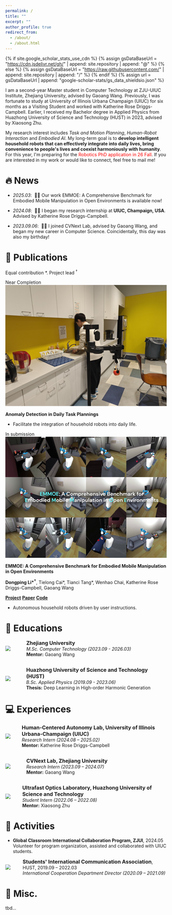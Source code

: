 ```yaml
---
permalink: /
title: ""
excerpt: ""
author_profile: true
redirect_from: 
  - /about/
  - /about.html
---
```


{% if site.google_scholar_stats_use_cdn %}
{% assign gsDataBaseUrl = "https://cdn.jsdelivr.net/gh/" | append: site.repository | append: "@" %}
{% else %}
{% assign gsDataBaseUrl = "https://raw.githubusercontent.com/" | append: site.repository | append: "/" %}
{% endif %}
{% assign url = gsDataBaseUrl | append: "google-scholar-stats/gs_data_shieldsio.json" %}

<span class='anchor' id='about-me'></span>

I am a second-year Master student in Computer Technology at ZJU-UIUC Institute, Zhejiang University, advised by <a href="https://scholar.google.com/citations?user=GhsXNiwAAAAJ&hl=en&oi=ao" target="_blank" style="text-decoration: none">Gaoang Wang</a>. Previously, I was fortunate to study at University of Illinois Urbana Champaign (UIUC) for six months as a Visiting Student and worked with <a href="https://krdc.web.illinois.edu/" target="_blank" style="text-decoration: none">Katherine Rose Driggs-Campbell</a>. Earlier, I received my Bachelor degree in Applied Physics from Huazhong University of Science and Technology (HUST) in 2023, advised by <a href="https://scholar.google.com/citations?user=nxxAXrEAAAAJ&hl=en&oi=ao" target="_blank" style="text-decoration: none">Xiaosong Zhu</a>.

My research interest includes *Task and Motion Planning*, *Human-Robot Interaction* and *Embodied AI*. My long-term goal is to **develop intelligent household robots that can effectively integrate into daily lives, bring convenience to people's lives and coexist harmoniously with humanity**. For this year, I'm preparing for the <span style="color: red;">Robotics PhD application in 26 Fall</span>. If you are interested in my work or would like to connect, feel free to mail me!

# 🔥 News
- *2025.03*: &nbsp;🎉🎉 Our work <a href="http://your-link-here" target="_blank" style="text-decoration: none;">EMMOE: A Comprehensive Benchmark for Embodied Mobile Manipulation in Open Environments</a> is available now!

- *2024.08*: &nbsp;🎉🎉 I began my research internship at <b>UIUC, Champaign, USA</b>. Advised by <a href="https://krdc.web.illinois.edu/" target="_blank" style="text-decoration: none">Katherine Rose Driggs-Campbell</a>.
- *2023.09.06*: &nbsp;🎉🎉 I joined <a href="https://cvnext.github.io/" target="_blank" style="text-decoration: none">CVNext Lab</a>, advised by <a href="https://scholar.google.com/citations?user=GhsXNiwAAAAJ&hl=en&oi=ao" target="_blank" style="text-decoration: none">Gaoang Wang</a>, and began my new career in Computer Science. Coincidentally, this day was also my birthday!

# 📝 Publications 
Equal contribution \*. Project lead <sup>&dagger;</sup>
<div class='paper-box'><div class='paper-box-image'><div><div class="badge">Near Completion</div><img src="images/conflict_demo.jpg" alt="sym"></div></div>
<div class='paper-box-text' markdown="1">

**Anomaly Detection in Daily Task Plannings**

<!-- **Dongping Li\***, Shaoting Peng\*, Shuijing Liu, Katherine Rose Driggs-Campbell -->

<!-- [**Project**](https://scholar.google.com/citations?view_op=view_citation&hl=zh-CN&user=DhtAFkwAAAAJ&citation_for_view=DhtAFkwAAAAJ:ALROH1vI_8AC)
[**Paper**](https://scholar.google.com/citations?view_op=view_citation&hl=zh-CN&user=DhtAFkwAAAAJ&citation_for_view=DhtAFkwAAAAJ:ALROH1vI_8AC)
[**Code**](https://scholar.google.com/citations?view_op=view_citation&hl=zh-CN&user=DhtAFkwAAAAJ&citation_for_view=DhtAFkwAAAAJ:ALROH1vI_8AC) -->
- Facilitate the integration of household robots into daily life. 
</div>
</div>

<div class='paper-box'><div class='paper-box-image'><div><div class="badge">In submission</div><img src='images/emmoe_page.png' alt="sym"></div></div>
<div class='paper-box-text' markdown="1">

**EMMOE: A Comprehensive Benchmark for Embodied Mobile Manipulation in Open Environments**

**Dongping Li\*<sup>&dagger;</sup>**, Tielong Cai\*, Tianci Tang\*, Wenhao Chai, Katherine Rose Driggs-Campbell, Gaoang Wang

[**Project**](https://silence143.github.io/emmoe.github.io/)
[**Paper**](https://arxiv.org/abs/2503.08604)
[**Code**](https://github.com/silence143/EMMOE)
- Autonomous household robots driven by user instructions. 
</div>
</div>


# 📖 Educations

<div style="display: flex; align-items: center; margin-bottom: 30px;">
  <img src="images/zju.png" width="10%" style="margin-right: 15px;">
  <div>
    <b style="font-size: 16px;">Zhejiang University</b><br>
    <em>M.Sc. Computer Technology (2023.09 - 2026.03)</em><br>
    <b>Mentor:</b> <a href="https://scholar.google.com/citations?user=GhsXNiwAAAAJ&hl=en&oi=ao" target="_blank" style="text-decoration: none">Gaoang Wang</a>
  </div>
</div>

<div style="display: flex; align-items: center; margin-bottom: 30px;">
  <img src="images/hust.png" width="10%" style="margin-right: 15px;">
  <div>
    <b style="font-size: 16px;">Huazhong University of Science and Technology (HUST)</b><br>
    <em>B.Sc. Applied Physics (2019.09 - 2023.06)</em><br>
    <b>Thesis:</b> Deep Learning in High-order Harmonic Generation
  </div>
</div>


# 💻 Experiences
<div style="display: flex; align-items: center; margin-bottom: 30px;">
  <img src="images/hcal.png" width="10%" style="margin-right: 15px;">
  <div>
    <b style="font-size: 16px;"> <a href="https://thehcalab.web.illinois.edu/" target="_blank" style="text-decoration: none">Human-Centered Autonomy Lab</a>, University of Illinois Urbana-Champaign (UIUC)</b><br>
    <em>Research Intern (2024.08 – 2025.02)</em><br>
    <b>Mentor:</b> <a href="https://krdc.web.illinois.edu/" target="_blank" style="text-decoration: none">Katherine Rose Driggs-Campbell</a>
  </div>
</div>

<div style="display: flex; align-items: center; margin-bottom: 30px;">
  <img src="images/cvnext.png" width="10%" style="margin-right: 15px;">
  <div>
    <b style="font-size: 16px;"> <a href="https://cvnext.github.io/" target="_blank" style="text-decoration: none">CVNext Lab</a>, Zhejiang University</b><br>
    <em>Research Intern (2023.09 – 2024.07)</em><br>
    <b>Mentor:</b> <a href="https://scholar.google.com/citations?user=GhsXNiwAAAAJ&hl=en&oi=ao" target="_blank" style="text-decoration: none">Gaoang Wang</a>
  </div>
</div>

<div style="display: flex; align-items: center; margin-bottom: 30px;">
  <img src="images/Ultrafast.png" width="10%" style="margin-right: 15px;">
  <div>
    <b style="font-size: 16px;"> <a href="http://ufolab.phys.hust.edu.cn/index.htm" target="_blank" style="text-decoration: none">Ultrafast Optics Laboratory</a>, Huazhong University of Science and Technology</b><br>
    <em>Student Intern (2022.06 – 2022.08)</em><br>
    <b>Mentor:</b> <a href="https://scholar.google.com/citations?user=nxxAXrEAAAAJ&hl=en&oi=ao" target="_blank" style="text-decoration: none">Xiaosong Zhu</a>
  </div>
</div>


# 🎨 Activities
- **Global Classroom International Collaboration Program, ZJUI**, 2024.05  
  Volunteer for program organization, assisted and collaborated with UIUC students.

<div style="display: flex; align-items: center; margin-bottom: 10px;">
  <img src="images/sica.png" width="10%" style="margin-right: 15px;">
  <div>
    <b style="font-size: 16px;">Students' International Communication Association</b>, HUST, 2019.09 – 2022.03<br>
    <em>International Cooperation Department Director (2020.09 – 2021.09)</em><br>
  </div>
</div>

# 🥳 Misc.
tbd...